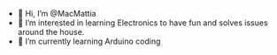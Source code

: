 - 👋 Hi, I’m @MacMattia
- 👀 I’m interested in learning Electronics to have fun and solves issues around the house.
- 🌱 I’m currently learning Arduino coding


<!---
MacMattia/MacMattia is a ✨ special ✨ repository because its `README.md` (this file) appears on your GitHub profile.
You can click the Preview link to take a look at your changes.
--->
